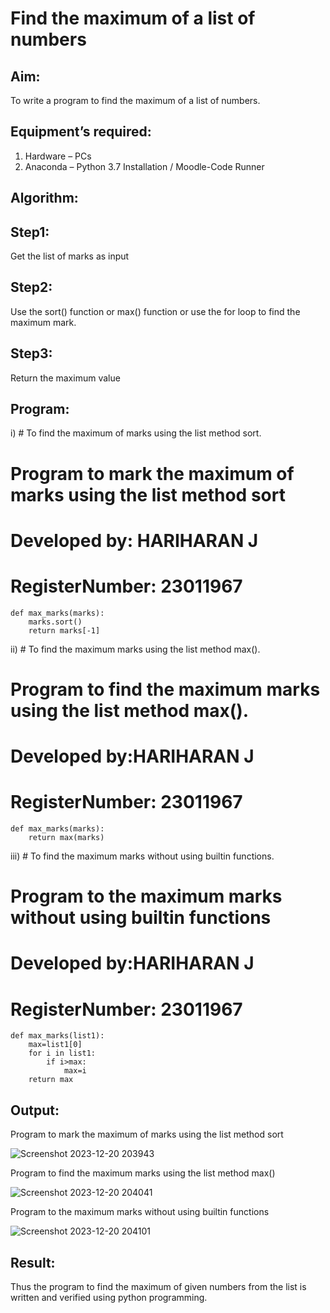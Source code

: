 # Find the maximum of a list of numbers
## Aim:
To write a program to find the maximum of a list of numbers.
## Equipment’s required:
1.	Hardware – PCs
2.	Anaconda – Python 3.7 Installation / Moodle-Code Runner
## Algorithm:
## Step1:
Get the list of marks as input
## Step2:
Use the sort() function or max() function or use the for loop to find the maximum mark.
## Step3:
Return the maximum value
## Program:

i)	# To find the maximum of marks using the list method sort.
# Program to mark the maximum of marks using the list method sort
# Developed by: HARIHARAN J
# RegisterNumber: 23011967
```
def max_marks(marks):
    marks.sort()
    return marks[-1]
```

ii)	# To find the maximum marks using the list method max().
# Program to find the maximum marks using the list method max().
# Developed by:HARIHARAN J 
# RegisterNumber: 23011967
```
def max_marks(marks):
    return max(marks)
```
iii) # To find the maximum marks without using builtin functions.
# Program to the maximum marks without using builtin functions
# Developed by:HARIHARAN J 
# RegisterNumber: 23011967
```
def max_marks(list1):
    max=list1[0]
    for i in list1:
        if i>max:
            max=i
    return max
```
## Output:

Program to mark the maximum of marks using the list method sort

![Screenshot 2023-12-20 203943](https://github.com/HariharanJayavel/FindMaximum/assets/144870546/1f8d6a53-7383-4bc3-98f6-9c834c7fa7ed)

Program to find the maximum marks using the list method max()

![Screenshot 2023-12-20 204041](https://github.com/HariharanJayavel/FindMaximum/assets/144870546/06c8e1e4-f75d-4fb6-aa30-4caa90f38d03)

Program to the maximum marks without using builtin functions

![Screenshot 2023-12-20 204101](https://github.com/HariharanJayavel/FindMaximum/assets/144870546/996a6c54-479e-4ab9-a351-d809728de465)



## Result:
Thus the program to find the maximum of given numbers from the list is written and verified using python programming.
